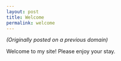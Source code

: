 ```yaml
---
layout: post
title: Welcome
permalink: welcome
---
```


*(Originally posted on a previous domain)*

Welcome to my site! Please enjoy your stay.
